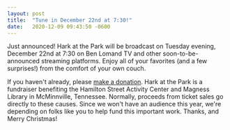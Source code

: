 ```yaml
---
layout: post
title:  "Tune in December 22nd at 7:30!"
date:   2020-12-09 09:43:50 -0600
---
```

Just announced! Hark at the Park will be broadcast on Tuesday evening, December 22nd at 7:30
on Ben Lomand TV and other soon-to-be-announced streaming platforms. Enjoy all of your
favorites (and a few surprises!) from the comfort of your own couch.

If you haven't already, please [make a donation][donate-page]. Hark at the Park is a
fundraiser benefiting the Hamilton Street Activity Center and Magness Library in McMinnville,
Tennessee. Normally, proceeds from ticket sales go directly to these causes. Since we won't
have an audience this year, we're depending on folks like you to help fund this important
work. Thanks, and Merry Christmas!

[donate-page]: /donate/
